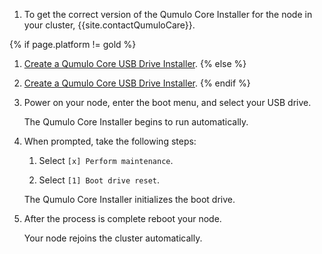 1. To get the correct version of the Qumulo Core Installer for the node in your cluster, {{site.contactQumuloCare}}.

{% if page.platform != gold %}
1. [Create a Qumulo Core USB Drive Installer](../getting-started/creating-usb-drive-installer.html).
{% else %}
1. [Create a Qumulo Core USB Drive Installer](../gold-tier-hardware-servicing-guide/getting-started/creating-usb-drive-installer.html).
{% endif %}

1. Power on your node, enter the boot menu, and select your USB drive.

   The Qumulo Core Installer begins to run automatically.
   
1. When prompted, take the following steps:

   1. Select `[x] Perform maintenance`.

   1. Select `[1] Boot drive reset`.

   The Qumulo Core Installer initializes the boot drive.

1. After the process is complete reboot your node.

   Your node rejoins the cluster automatically.
